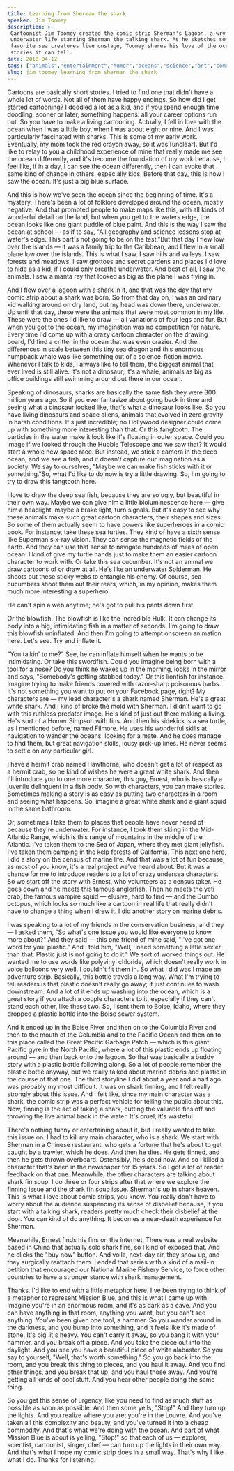 ```yaml
---
title: Learning from Sherman the shark
speaker: Jim Toomey
description: >-
 Cartoonist Jim Toomey created the comic strip Sherman's Lagoon, a wry look at
 underwater life starring Sherman the talking shark. As he sketches some of his
 favorite sea creatures live onstage, Toomey shares his love of the ocean and the
 stories it can tell.
date: 2010-04-12
tags: ["animals","entertainment","humor","oceans","science","art","comedy","marine-biology"]
slug: jim_toomey_learning_from_sherman_the_shark
---
```


Cartoons are basically short stories. I tried to find one that didn't have a whole lot of
words. Not all of them have happy endings. So how did I get started cartooning? I doodled
a lot as a kid, and if you spend enough time doodling, sooner or later, something happens:
all your career options run out. So you have to make a living cartooning. Actually, I fell
in love with the ocean when I was a little boy, when I was about eight or nine. And I was
particularly fascinated with sharks. This is some of my early work. Eventually, my mom
took the red crayon away, so it was [unclear]. But I'd like to relay to you a childhood
experience of mine that really made me see the ocean differently, and it's become the
foundation of my work because, I feel like, if in a day, I can see the ocean differently,
then I can evoke that same kind of change in others, especially kids. Before that day,
this is how I saw the ocean. It's just a big blue surface.

And this is how we've seen the ocean since the beginning of time. It's a mystery. There's
been a lot of folklore developed around the ocean, mostly negative. And that prompted
people to make maps like this, with all kinds of wonderful detail on the land, but when
you get to the waters edge, the ocean looks like one giant puddle of blue paint. And this
is the way I saw the ocean at school — as if to say, "All geography and science lessons
stop at water's edge. This part's not going to be on the test."But that day I flew low
over the islands — it was a family trip to the Caribbean, and I flew in a small plane low
over the islands. This is what I saw. I saw hills and valleys. I saw forests and meadows.
I saw grottoes and secret gardens and places I'd love to hide as a kid, if I could only
breathe underwater. And best of all, I saw the animals. I saw a manta ray that looked as
big as the plane I was flying in.

And I flew over a lagoon with a shark in it, and that was the day that my comic strip
about a shark was born. So from that day on, I was an ordinary kid walking around on dry
land, but my head was down there, underwater. Up until that day, these were the animals
that were most common in my life. These were the ones I'd like to draw — all variations of
four legs and fur. But when you got to the ocean, my imagination was no competition for
nature. Every time I'd come up with a crazy cartoon character on the drawing board, I'd
find a critter in the ocean that was even crazier. And the differences in scale between
this tiny sea dragon and this enormous humpback whale was like something out of a
science-fiction movie. Whenever I talk to kids, I always like to tell them, the biggest
animal that ever lived is still alive. It's not a dinosaur; it's a whale, animals as big
as office buildings still swimming around out there in our ocean.

Speaking of dinosaurs, sharks are basically the same fish they were 300 million years ago.
So if you ever fantasize about going back in time and seeing what a dinosaur looked like,
that's what a dinosaur looks like. So you have living dinosaurs and space aliens, animals
that evolved in zero gravity in harsh conditions. It's just incredible; no Hollywood
designer could come up with something more interesting than that. Or this fangtooth. The
particles in the water make it look like it's floating in outer space. Could you image if
we looked through the Hubble Telescope and we saw that? It would start a whole new space
race. But instead, we stick a camera in the deep ocean, and we see a fish, and it doesn't
capture our imagination as a society. We say to ourselves, "Maybe we can make fish sticks
with it or something."So, what I'd like to do now is try a little drawing. So, I'm going
to try to draw this fangtooth here.

I love to draw the deep sea fish, because they are so ugly, but beautiful in their own
way. Maybe we can give him a little bioluminescence here — give him a headlight, maybe a
brake light, turn signals. But it's easy to see why these animals make such great cartoon
characters, their shapes and sizes. So some of them actually seem to have powers like
superheroes in a comic book. For instance, take these sea turtles. They kind of have a
sixth sense like Superman's x-ray vision. They can sense the magnetic fields of the earth.
And they can use that sense to navigate hundreds of miles of open ocean. I kind of give my
turtle hands just to make them an easier cartoon character to work with. Or take this sea
cucumber. It's not an animal we draw cartoons of or draw at all. He's like an underwater
Spiderman. He shoots out these sticky webs to entangle his enemy. Of course, sea cucumbers
shoot them out their rears, which, in my opinion, makes them much more interesting a
superhero.

He can't spin a web anytime; he's got to pull his pants down first.

Or the blowfish. The blowfish is like the Incredible Hulk. It can change its body into a
big, intimidating fish in a matter of seconds. I'm going to draw this blowfish uninflated.
And then I'm going to attempt onscreen animation here. Let's see. Try and inflate it.

"You talkin' to me?" See, he can inflate himself when he wants to be intimidating. Or take
this swordfish. Could you imagine being born with a tool for a nose? Do you think he wakes
up in the morning, looks in the mirror and says, "Somebody's getting stabbed today." Or
this lionfish for instance. Imagine trying to make friends covered with razor-sharp
poisonous barbs. It's not something you want to put on your Facebook page, right? My
characters are — my lead character's a shark named Sherman. He's a great white shark. And
I kind of broke the mold with Sherman. I didn't want to go with this ruthless predator
image. He's kind of just out there making a living. He's sort of a Homer Simpson with
fins. And then his sidekick is a sea turtle, as I mentioned before, named Filmore. He uses
his wonderful skills at navigation to wander the oceans, looking for a mate. And he does
manage to find them, but great navigation skills, lousy pick-up lines. He never seems to
settle on any particular girl.

I have a hermit crab named Hawthorne, who doesn't get a lot of respect as a hermit crab,
so he kind of wishes he were a great white shark. And then I'll introduce you to one more
character, this guy, Ernest, who is basically a juvenile delinquent in a fish body. So with
characters, you can make stories. Sometimes making a story is as easy as putting two
characters in a room and seeing what happens. So, imagine a great white shark and a giant
squid in the same bathroom. 

Or, sometimes I take them to places that people have never heard of because they're
underwater. For instance, I took them skiing in the Mid-Atlantic Range, which is this
range of mountains in the middle of the Atlantic. I've taken them to the Sea of Japan,
where they met giant jellyfish. I've taken them camping in the kelp forests of
California. This next one here, I did a story on the census of marine life. And that was a
lot of fun because, as most of you know, it's a real project we've heard about. But it was
a chance for me to introduce readers to a lot of crazy undersea characters. So we start
off the story with Ernest, who volunteers as a census taker. He goes down and he meets
this famous anglerfish. Then he meets the yeti crab, the famous vampire squid — elusive,
hard to find — and the Dumbo octopus, which looks so much like a cartoon in real life that
really didn't have to change a thing when I drew it. I did another story on marine
debris.

I was speaking to a lot of my friends in the conservation business, and they — I asked
them, "So what's one issue you would like everyone to know more about?" And they said —
this one friend of mine said, "I've got one word for you: plastic." And I told him, "Well,
I need something a little sexier than that. Plastic just is not going to do it." We sort
of worked things out. He wanted me to use words like polyvinyl chloride, which doesn't
really work in voice balloons very well. I couldn't fit them in. So what I did was I made
an adventure strip. Basically, this bottle travels a long way. What I'm trying to tell
readers is that plastic doesn't really go away; it just continues to wash downstream. And
a lot of it ends up washing into the ocean, which is a great story if you attach a couple
characters to it, especially if they can't stand each other, like these two. So, I sent
them to Boise, Idaho, where they dropped a plastic bottle into the Boise sewer
system.

And it ended up in the Boise River and then on to the Columbia River and then to the mouth
of the Columbia and to the Pacific Ocean and then on to this place called the Great
Pacific Garbage Patch — which is this giant Pacific gyre in the North Pacific, where a lot
of this plastic ends up floating around — and then back onto the lagoon. So that was
basically a buddy story with a plastic bottle following along. So a lot of people remember
the plastic bottle anyway, but we really talked about marine debris and plastic in the
course of that one. The third storyline I did about a year and a half ago was probably my
most difficult. It was on shark finning, and I felt really strongly about this issue. And
I felt like, since my main character was a shark, the comic strip was a perfect vehicle
for telling the public about this. Now, finning is the act of taking a shark, cutting the
valuable fins off and throwing the live animal back in the water. It's cruel, it's
wasteful.

There's nothing funny or entertaining about it, but I really wanted to take this issue on.
I had to kill my main character, who is a shark. We start with Sherman in a Chinese
restaurant, who gets a fortune that he's about to get caught by a trawler, which he does.
And then he dies. He gets finned, and then he gets thrown overboard. Ostensibly, he's dead
now. And so I killed a character that's been in the newspaper for 15 years. So I got a lot
of reader feedback on that one. Meanwhile, the other characters are talking about shark
fin soup. I do three or four strips after that where we explore the finning issue and the
shark fin soup issue. Sherman's up in shark heaven. This is what I love about comic
strips, you know. You really don't have to worry about the audience suspending its sense
of disbelief because, if you start with a talking shark, readers pretty much check their
disbelief at the door. You can kind of do anything. It becomes a near-death experience for
Sherman.

Meanwhile, Ernest finds his fins on the internet. There was a real website based in China
that actually sold shark fins, so I kind of exposed that. And he clicks the "buy now"
button. And voila, next-day air, they show up, and they surgically reattach them. I ended
that series with a kind of a mail-in petition that encouraged our National Marine Fishery
Service, to force other countries to have a stronger stance with shark
management.

Thanks. I'd like to end with a little metaphor here. I've been trying to think of a
metaphor to represent Mission Blue, and this is what I came up with. Imagine you're in an
enormous room, and it's as dark as a cave. And you can have anything in that room,
anything you want, but you can't see anything. You've been given one tool, a hammer. So
you wander around in the darkness, and you bump into something, and it feels like it's
made of stone. It's big, it's heavy. You can't carry it away, so you bang it with your
hammer, and you break off a piece. And you take the piece out into the daylight. And you
see you have a beautiful piece of white alabaster. So you say to yourself, "Well, that's
worth something." So you go back into the room, and you break this thing to pieces, and
you haul it away. And you find other things, and you break that up, and you haul those
away. And you're getting all kinds of cool stuff. And you hear other people doing the same
thing.

So you get this sense of urgency, like you need to find as much stuff as possible as soon
as possible. And then some yells, "Stop!" And they turn up the lights. And you realize
where you are; you're in the Louvre. And you've taken all this complexity and beauty, and
you've turned it into a cheap commodity. And that's what we're doing with the ocean. And
part of what Mission Blue is about is yelling, "Stop!" so that each of us — explorer,
scientist, cartoonist, singer, chef — can turn up the lights in their own way. And that's
what I hope my comic strip does in a small way. That's why I like what I do. Thanks for
listening.

<!--
ad_duration=3.33
comment_count=67
event="Mission Blue Voyage"
external_start_time=0
has_talk_citation=0
intro_duration=11.82
is_subtitle_required="False"
is_talk_featured="True"
language="en"
language_swap="False"
native_language="en"
number_of_related_talks=6
number_of_speakers=1
number_of_subtitled_videos=22
number_of_tags=8
number_of_talk_download_languages=22
number_of_talk_more_resources=1
number_of_talk_recommendations=0
number_of_talks_take_actions=0
post_ad_duration=0.83
published_timestamp="2010-08-25 09:04:00"
recording_date="2010-04-12"
speaker_description="Cartoonist"
speaker_is_published=1
speaker_name="Jim Toomey"
talk_name="Learning from Sherman the shark"
talks_tags=["animals","entertainment","humor","oceans","science","art","comedy","marine-biology"]
talks_take_action=[]
url_audio="https://download.ted.com/talks/JimToomey_2010Z.mp3?apikey=acme-roadrunner"
url_photo_speaker="https://pe.tedcdn.com/images/ted/193574_254x191.jpg"
url_photo_talk="https://pe.tedcdn.com/images/ted/193573_800x600.jpg"
url_webpage="https://www.ted.com/talks/jim_toomey_learning_from_sherman_the_shark"
video_type_name="TED Stage Talk"
-->